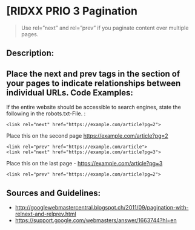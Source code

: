 [RIDXX
PRIO 3
Pagination
=
> Use rel=”next” and rel=”prev” if you paginate content over multiple pages.

Description:
-
Place the next and prev tags in the <head> section of your pages to indicate relationships between individual URLs.
Code Examples:
-
If the entire website should be accessible to search engines, state the following in the robots.txt-File. : 

    <link rel="next" href="https://example.com/article?pg=2">

Place this on the second page https://example.com/article?pg=2

    <link rel="prev" href="https://example.com/article">
    <link rel="next" href="https://example.com/article?pg=3">

Place this on the last page - https://example.com/article?pg=3  

    <link rel="prev" href="https://example.com/article?pg=2">

Sources and Guidelines:
-
 - http://googlewebmastercentral.blogspot.ch/2011/09/pagination-with-relnext-and-relprev.html
 - https://support.google.com/webmasters/answer/1663744?hl=en

